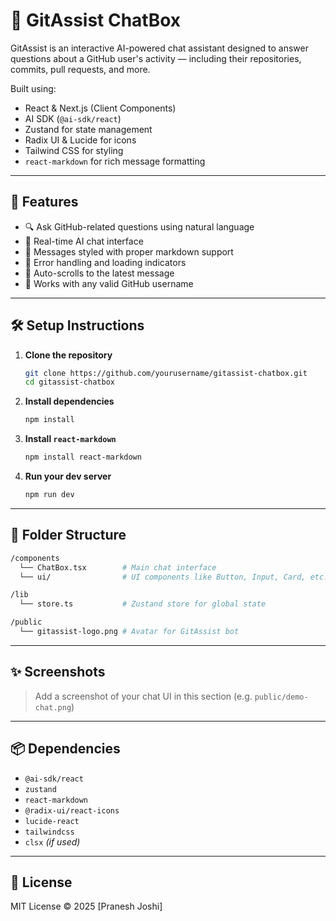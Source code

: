 # 🧠 GitAssist ChatBox

GitAssist is an interactive AI-powered chat assistant designed to answer questions about a GitHub user's activity — including their repositories, commits, pull requests, and more.

Built using:
- React & Next.js (Client Components)
- AI SDK (`@ai-sdk/react`)
- Zustand for state management
- Radix UI & Lucide for icons
- Tailwind CSS for styling
- `react-markdown` for rich message formatting

---

## 🚀 Features

- 🔍 Ask GitHub-related questions using natural language
- 💬 Real-time AI chat interface
- 🤖 Messages styled with proper markdown support
- 🧪 Error handling and loading indicators
- 🔄 Auto-scrolls to the latest message
- 🎯 Works with any valid GitHub username

---

## 🛠️ Setup Instructions

1. **Clone the repository**
   ```bash
   git clone https://github.com/yourusername/gitassist-chatbox.git
   cd gitassist-chatbox
   ```

2. **Install dependencies**
   ```bash
   npm install
   ```

3. **Install `react-markdown`**
   ```bash
   npm install react-markdown
   ```

4. **Run your dev server**
   ```bash
   npm run dev
   ```

---

## 🧩 Folder Structure

```bash
/components
  └── ChatBox.tsx        # Main chat interface
  └── ui/                # UI components like Button, Input, Card, etc.

/lib
  └── store.ts           # Zustand store for global state

/public
  └── gitassist-logo.png # Avatar for GitAssist bot
```

---

## ✨ Screenshots

> Add a screenshot of your chat UI in this section (e.g. `public/demo-chat.png`)

---

## 📦 Dependencies

- `@ai-sdk/react`
- `zustand`
- `react-markdown`
- `@radix-ui/react-icons`
- `lucide-react`
- `tailwindcss`
- `clsx` *(if used)*

---

## 📄 License

MIT License © 2025 [Pranesh Joshi]